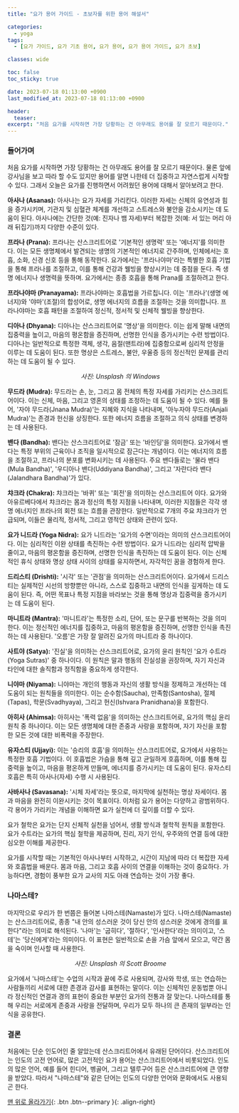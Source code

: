 ```yaml
---
title: "요가 용어 가이드 - 초보자를 위한 용어 해설서"

categories:
  - yoga
tags:
  - [요가 가이드, 요가 기초 용어, 요가 용어, 요가 용어 가이드, 요가 초보]

classes: wide

toc: false
toc_sticky: true

date: 2023-07-18 01:13:00 +0900
last_modified_at: 2023-07-18 01:13:00 +0900

header:
  teaser:
excerpt: "처음 요가를 시작하면 가장 당황하는 건 아무래도 용어를 잘 모르기 때문이다."
---
```

### 들어가며
처음 요가를 시작하면 가장 당황하는 건 아무래도 용어를 잘 모르기 때문이다. 물론 앞에 강사님을 보고 따라 할 수도 있지만 용어를 알면 나한테 더 집중하고 자연스럽게 시작할 수 있다. 그래서 오늘은 요가를 진행하면서 어려웠던 용어에 대해서 알아보려고 한다.

**아사나 (Asanas):** 아사나는 요가 자세를 가리킨다. 이러한 자세는 신체의 유연성과 힘을 증가시키며, 기관지 및 심혈관 체계를 개선하고 스트레스와 불안을 감소시키는 데 도움이 된다. 아사나에는 간단한 것(예: 진자나 뱀 자세)부터 복잡한 것(예: 서 있는 머리 아래 뒤집기)까지 다양한 수준이 있다.

**프라나 (Prana):** 프라나는 산스크리트어로 '기본적인 생명력' 또는 '에너지'를 의미한다. 이는 모든 생명체에서 발견되는 생명의 기본적인 에너지로 간주하며, 인체에서는 호흡, 소화, 신경 신호 등을 통해 동작한다. 요가에서는 '프라나야마'라는 특별한 호흡 기법을 통해 프라나를 조절하고, 이를 통해 건강과 웰빙을 향상시키는 데 중점을 둔다. 즉 생명 에너지나 생명력을 뜻하며. 요가에서는 종종 호흡을 통해 Prana를 조절하려고 한다.

**프라나야마 (Pranayama):** 프라나야마는 호흡법을 가르칩니다. 이는 '프라나'(생명 에너지)와 '야마'(조절)의 합성어로, 생명 에너지의 흐름을 조절하는 것을 의미합니다. 프라나야마는 호흡 패턴을 조절하여 정신적, 정서적 및 신체적 웰빙을 향상한다.

**디아나 (Dhyana):** 디아나는 산스크리트어로 '명상'을 의미한다. 이는 쉽게 말해 내면의 집중력을 높이고, 마음의 평온함을 증진하며, 선명한 인식을 증가시키는 수련 방법이다. 디아나는 일반적으로 특정한 객체, 생각, 음절(맨트라)에 집중함으로써 심리적 안정을 이루는 데 도움이 된다. 또한 명상은 스트레스, 불안, 우울증 등의 정신적인 문제를 관리하는 데 도움이 될 수 있다.

<p style="text-align: center;">
  <img src="https://drive.google.com/uc?export=download&id=138G1HSnPwHsdIeKZH720T36VvlaGHBq1" alt>
  <em>사진: Unsplash 의 Windows</em>
</p>

**무드라 (Mudra):** 무드라는 손, 눈, 그리고 몸 전체의 특정 자세를 가리키는 산스크리트어이다. 이는 신체, 마음, 그리고 영혼의 상태를 조정하는 데 도움이 될 수 있다. 예를 들어, '자야 무드라(Jnana Mudra)'는 지혜와 지식을 나타내며, '아누자야 무드라(Anjali Mudra)'는 존경과 헌신을 상징한다. 또한 에너지 흐름을 조절하고 의식 상태를 변경하는 데 사용된다.

**밴다 (Bandha):** 밴다는 산스크리트어로 '잠금' 또는 '바인딩'을 의미한다. 요가에서 밴다는 특정 부위의 근육이나 조직을 일시적으로 잠근다는 개념이다. 이는 에너지의 흐름을 조절하고, 프라나의 분포를 변화시키는 데 사용된다. 주요 밴다들로는 '물라 밴다(Mula Bandha)', '우디아나 밴다(Uddiyana Bandha)', 그리고 '자란다라 밴다(Jalandhara Bandha)'가 있다.

**챠크라 (Chakra):** 챠크라는 '바퀴' 또는 '회전'을 의미하는 산스크리트어 이다. 요가와 아유르베다에서 챠크라는 몸과 정신의 특정 지점을 나타내며, 이러한 지점들은 각각 생명 에너지인 프라나의 회전 또는 흐름을 관장한다. 일반적으로 7개의 주요 챠크라가 언급되며, 이들은 물리적, 정서적, 그리고 영적인 상태와 관련이 있다.

**요가 니드라 (Yoga Nidra):** 요가 니드라는 '요가의 수면'이라는 의미의 산스크리트어이다. 이는 심리적인 이완 상태를 촉진하는 수련 방법이다. 요가 니드라는 심리적 압박을 줄이고, 마음의 평온함을 증진하며, 선명한 인식을 촉진하는 데 도움이 된다. 이는 신체적인 휴식 상태와 명상 상태 사이의 상태를 유지하면서, 자각적인 꿈을 경험하게 한다.

**드리스티 (Drishti):** '시각' 또는 '관점'을 의미하는 산스크리트어이다. 요가에서 드리스티는 실제적인 시선의 방향뿐만 아니라, 스스로 집중하고 내면의 인식을 깊게하는 데 도움이 된다. 즉, 어떤 목표나 특정 지점을 바라보는 것을 통해 명상과 집중력을 증가시키는 데 도움이 된다.

**마니트라 (Mantra):** '마니트라'는 특정한 소리, 단어, 또는 문구를 반복하는 것을 의미한다. 이는 정신적인 에너지를 집중하고, 마음의 평온함을 증진하며, 선명한 인식을 촉진하는 데 사용된다. '오름'은 가장 잘 알려진 요가의 마니트라 중 하나이다.

**사트야 (Satya):** '진실'을 의미하는 산스크리트어로, 요가의 윤리 원칙인 '요가 수트라(Yoga Sutras)' 중 하나이다. 이 원칙은 말과 행동의 진실성을 권장하며, 자기 자신과 타인에 대한 솔직함과 정직함을 중요하게 생각한다.

**니야마 (Niyama):** 니야마는 개인의 행동과 자신의 생활 방식을 정제하고 개선하는 데 도움이 되는 원칙들을 의미한다. 이는 순수함(Saucha), 만족함(Santosha), 절제(Tapas), 학문(Svadhyaya), 그리고 헌신(Ishvara Pranidhana)을 포함한다.

**아히사 (Ahimsa):** 아히사는 '폭력 없음'을 의미하는 산스크리트어로, 요가의 핵심 윤리 원칙 중 하나이다. 이는 모든 생명체에 대한 존중과 사랑을 포함하며, 자기 자신을 포함한 모든 것에 대한 비폭력을 주장한다.

**유자스티 (Ujjayi):** 이는 '승리의 호흡'을 의미하는 산스크리트어로, 요가에서 사용하는 특정한 호흡 기법이다. 이 호흡법은 가슴을 통해 깊고 균일하게 호흡하며, 이를 통해 집중력을 높이고, 마음을 평온하게 만들며, 에너지를 증가시키는 데 도움이 된다. 유자스티 호흡은 특히 아사나(자세) 수행 시 사용된다.

**사바사나 (Savasana):** '시체 자세'라는 뜻으로, 마지막에 실천하는 명상 자세이다. 몸과 마음을 완전히 이완시키는 것이 목표이다. 이처럼 요가 용어는 다양하고 광범위하다. 각 용어가 가리키는 개념을 이해하면 요가 실천에 더 깊이를 더할 수 있다.

요가 철학은 요가는 단지 신체적 실천을 넘어서, 생활 방식과 철학적 원칙을 포함한다. 요가 수트라는 요가의 핵심 철학을 제공하며, 진리, 자기 인식, 우주와의 연결 등에 대한 심오한 이해를 제공한다.

요가를 시작할 때는 기본적인 아사나부터 시작하고, 시간이 지남에 따라 더 복잡한 자세와 호흡법을 배운다. 몸과 마음, 그리고 호흡 사이의 연결을 이해하는 것이 중요하다. 가능하다면, 경험이 풍부한 요가 교사의 지도 아래 연습하는 것이 가장 좋다.

### 나마스테?
마지막으로 우리가 한 번쯤은 들어본 나마스테(Namaste)가 있다. 나마스테(Namaste)는 산스크리트어로, 종종 "내 안의 성스러운 것이 당신 안의 성스러운 것에게 경의를 표한다"라는 의미로 해석된다. '나마'는 '굽히다', '절하다', '인사한다'라는 의미이고, '스테'는 '당신에게'라는 의미이다. 이 표현은 일반적으로 손을 가슴 앞에서 모으고, 약간 몸을 숙이며 인사할 때 사용한다.

<p style="text-align: center;">
  <img src="https://drive.google.com/uc?export=download&id=1y7gjyiPHU8x7k5c1FV4aQqD4jRGVhW-C" alt>
  <em>사진: Unsplash 의 Scott Broome</em>
</p>

요가에서 '나마스테'는 수업의 시작과 끝에 주로 사용되며, 강사와 학생, 또는 연습하는 사람들끼리 서로에 대한 존경과 감사를 표현하는 말이다. 이는 신체적인 운동법뿐 아니라 정신적인 연결과 경의 표현이 중요한 부분인 요가의 전통과 잘 맞는다. 나마스테를 통해 우리는 서로에게 존중과 사랑을 전달하며, 우리가 모두 하나의 큰 존재의 일부라는 인식을 공유한다.

### 결론
처음에는 단순 인도어인 줄 알았는데 산스크리트어에서 유래된 단어이다. 산스크리트어는 인도의 고전 언어로, 많은 고전적인 요가 용어는 산스크리트어에서 비롯되었다. 인도의 많은 언어, 예를 들어 힌디어, 벵골어, 그리고 텔루구어 등은 산스크리트어에 큰 영향을 받았다. 따라서 "나마스테"와 같은 단어는 인도의 다양한 언어와 문화에서도 사용되곤 한다.

[맨 위로 올라가기](#){: .btn .btn--primary }{: .align-right}
